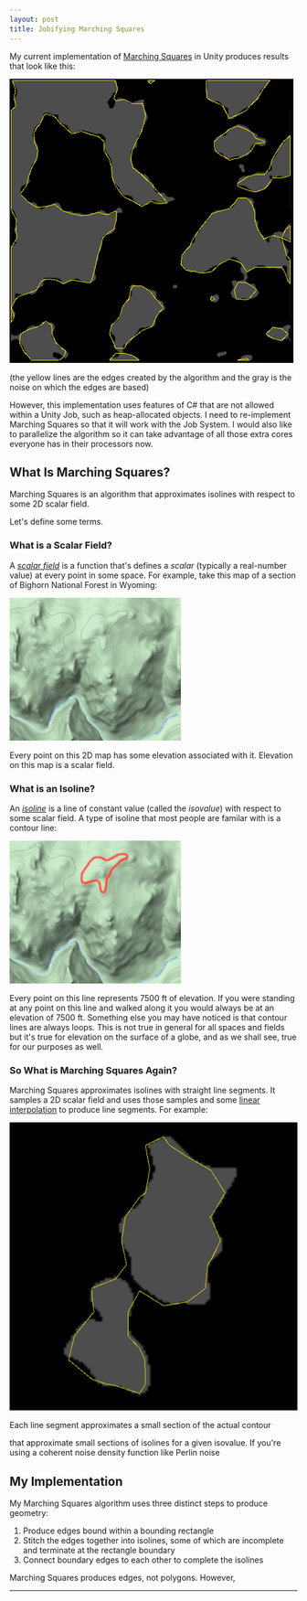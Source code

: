 ```yaml
---
layout: post
title: Jobifying Marching Squares
---
```


My current implementation of [Marching Squares](https://en.wikipedia.org/wiki/Marching_squares) in Unity produces results that look like this:


![Marching Squares Example](/images/MarchingSquaresExample.png)

(the yellow lines are the edges created by the algorithm and the gray is the noise on which the edges are based)

However, this implementation uses features of C# that are not allowed within a Unity Job, such as heap-allocated objects.  I need to re-implement Marching Squares so that it will work with the Job System.  I would also like to parallelize the algorithm so it can take advantage of all those extra cores everyone has in their processors now.

## What Is Marching Squares?

Marching Squares is an algorithm that approximates isolines with respect to some 2D scalar field.

Let's define some terms.

### What is a Scalar Field?

A *[scalar field](https://en.wikipedia.org/wiki/Scalar_field)* is a function that's defines a *scalar* (typically a real-number value) at every point in some space.  For example, take this map of a section of Bighorn National Forest in Wyoming:

![Bighorn Map](/images/bighorn.png)

Every point on this 2D map has some elevation associated with it.  Elevation on this map is a scalar field.

### What is an Isoline?

An *[isoline](https://en.wikipedia.org/wiki/Contour_line)* is a line of constant value (called the *isovalue*) with respect to some scalar field.  A type of isoline that most people are familar with is a contour line:

![Contour  Line](/images/bighorn-contour.png)

Every point on this line represents 7500 ft of elevation.  If you were standing at any point on this line and walked along it you would always be at an elevation of 7500 ft.  Something else you may have noticed is that contour lines are always loops.  This is not true in general for all spaces and fields but it's true for elevation on the surface of a globe, and as we shall see, true for our purposes as well.

### So What is Marching Squares Again?

Marching Squares approximates isolines with straight line segments.  It samples a 2D scalar field and uses those samples and some [linear interpolation](https://en.wikipedia.org/wiki/Linear_interpolation) to produce line segments.  For example:

![Marching Squares Shape](/images/marching-shape.png)

Each line segment approximates a small section of the actual contour

 that approximate small sections of isolines for a given isovalue.  If you're using a coherent noise density function like Perlin noise

## My Implementation

My Marching Squares algorithm uses three distinct steps to produce geometry:

1. Produce edges bound within a bounding rectangle
2. Stitch the edges together into isolines, some of which are incomplete and terminate at the rectangle boundary
3. Connect boundary edges to each other to complete the isolines

Marching Squares produces edges, not polygons.  However, 

---
